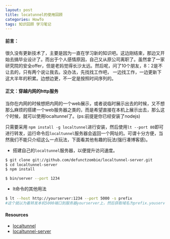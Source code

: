 ```yaml
---
layout: post
title: locatunnel的使用回顾 
categories: HowTo
tags: 知识回顾 学习笔记
---
```


#### 前言：
很久没有更新技术了，主要是因为一直在学习新的知识吧。这边刚结束，那边又开始去搞毕业设计了。而出于个人感情原因，自己又从原公司离职了。虽然拿了一家研究院的安全offer，但是老妈觉得长沙太远。然后呢，问了10个朋友，8：2是不让去的，只有两个说让我去。没办法，先找找工作吧， 一边找工作，一边更新下这大半年的积累。边想边更，不一定是按照时间序列的。

#### 正文：穿越内网的http服务
当你在内网的时候想把内网的一个web展示，或者说临时展示出去的时候，又不想那么麻烦的搭建一个web服务器之类的，而是希望直接在本机上展示出去，那么这个时候，就可以使用localtunnel了。(ps:前提是你已经安装了nodejs)

只需要采用 `npm install -g localtunnel`进行安装，然后使用`lt --port 80`即可进行转发，运行命令后`localtunnel`服务器会返回一个网址的。可谓十分方便，当然我们不能只介绍这么一点玩法，下面看其他有趣的玩法(强行凑博客感)。

* 搭建自己的`localtunnel`服务器，以便提升访问速度。
```bash
$ git clone git://github.com/defunctzombie/localtunnel-server.git
$ cd localtunnel-server
$ npm install

$ bin/server --port 1234
```

* lt命令的其他用法
```bash
$ lt --host http://yourserver:1234 --port 5000 -s prefix
#这个就以为着转发本机5000端口到服务器yourserver上，然后获取域名为prefix.youserver:1234，可以通过该域名进行访问。
```


#### Resources

* [localtunnel](https://github.com/localtunnel/localtunnel)
* [localtunnel-server](https://github.com/localtunnel/server)
